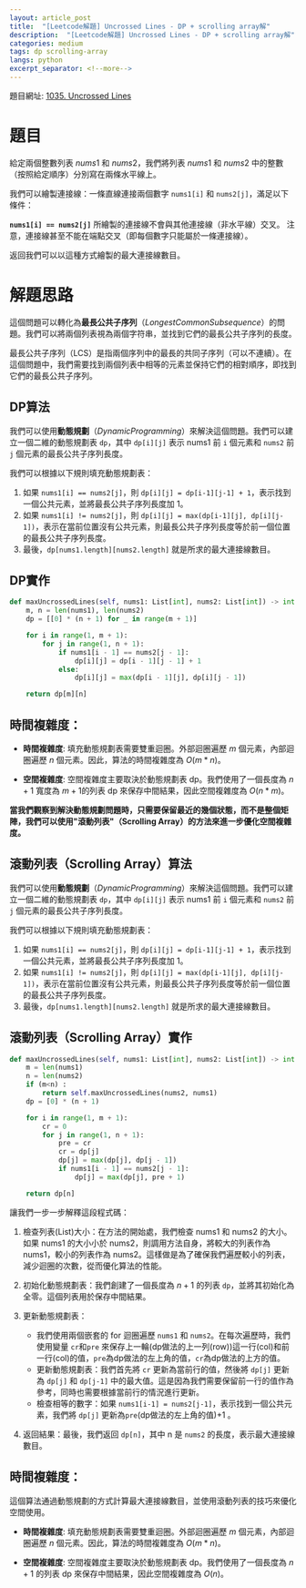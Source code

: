 ```yaml
---
layout: article_post
title:  "[Leetcode解題] Uncrossed Lines - DP + scrolling array解"
description:  "[Leetcode解題] Uncrossed Lines - DP + scrolling array解"
categories: medium
tags: dp scrolling-array
langs: python
excerpt_separator: <!--more-->
---
```


題目網址: [1035. Uncrossed Lines](https://leetcode.com/problems/uncrossed-lines/)

# 題目
給定兩個整數列表 $nums1$ 和 $nums2$，我們將列表 $nums1$ 和 $nums2$ 中的整數（按照給定順序）分別寫在兩條水平線上。

我們可以繪製連接線：一條直線連接兩個數字 `nums1[i]` 和 `nums2[j]`，滿足以下條件：

<!--more-->

**`nums1[i] == nums2[j]`**
所繪製的連接線不會與其他連接線（非水平線）交叉。
注意，連接線甚至不能在端點交叉（即每個數字只能屬於一條連接線）。

返回我們可以以這種方式繪製的最大連接線數目。

# 解題思路
這個問題可以轉化為**最長公共子序列**（$Longest Common Subsequence$）的問題。我們可以將兩個列表視為兩個字符串，並找到它們的最長公共子序列的長度。

最長公共子序列（LCS）是指兩個序列中的最長的共同子序列（可以不連續）。在這個問題中，我們需要找到兩個列表中相等的元素並保持它們的相對順序，即找到它們的最長公共子序列。

## DP算法
我們可以使用**動態規劃**（$Dynamic Programming$）來解決這個問題。我們可以建立一個二維的動態規劃表 `dp`，其中 `dp[i][j]` 表示 nums1 前 `i` 個元素和 `nums2` 前 `j` 個元素的最長公共子序列長度。

我們可以根據以下規則填充動態規劃表：

1. 如果 `nums1[i] == nums2[j]`，則 `dp[i][j] = dp[i-1][j-1] + 1`，表示找到一個公共元素，並將最長公共子序列長度加 $1$。
2. 如果 `nums1[i] != nums2[j]`，則 `dp[i][j] = max(dp[i-1][j], dp[i][j-1])`，表示在當前位置沒有公共元素，則最長公共子序列長度等於前一個位置的最長公共子序列長度。
3. 最後，`dp[nums1.length][nums2.length]` 就是所求的最大連接線數目。

## DP實作
```python
def maxUncrossedLines(self, nums1: List[int], nums2: List[int]) -> int:
    m, n = len(nums1), len(nums2)
    dp = [[0] * (n + 1) for _ in range(m + 1)]

    for i in range(1, m + 1):
        for j in range(1, n + 1):
            if nums1[i - 1] == nums2[j - 1]:
                dp[i][j] = dp[i - 1][j - 1] + 1
            else:
                dp[i][j] = max(dp[i - 1][j], dp[i][j - 1])

    return dp[m][n]
```
## 時間複雜度：
- **時間複雜度**: 填充動態規劃表需要雙重迴圈。外部迴圈遍歷 $m$ 個元素，內部迴圈遍歷 $n$ 個元素。因此，算法的時間複雜度為 $O(m * n)$。

- **空間複雜度**: 空間複雜度主要取決於動態規劃表 dp。我們使用了一個長度為 $n+1$ 寬度為 $m+1$的列表 dp 來保存中間結果，因此空間複雜度為 $O(n*m)$。

**當我們觀察到解決動態規劃問題時，只需要保留最近的幾個狀態，而不是整個矩陣，我們可以使用"滾動列表"（Scrolling Array）的方法來進一步優化空間複雜度。**

## 滾動列表（Scrolling Array）算法
我們可以使用**動態規劃**（$Dynamic Programming$）來解決這個問題。我們可以建立一個二維的動態規劃表 `dp`，其中 `dp[i][j]` 表示 nums1 前 `i` 個元素和 `nums2` 前 `j` 個元素的最長公共子序列長度。

我們可以根據以下規則填充動態規劃表：

1. 如果 `nums1[i] == nums2[j]`，則 `dp[i][j] = dp[i-1][j-1] + 1`，表示找到一個公共元素，並將最長公共子序列長度加 $1$。
2. 如果 `nums1[i] != nums2[j]`，則 `dp[i][j] = max(dp[i-1][j], dp[i][j-1])`，表示在當前位置沒有公共元素，則最長公共子序列長度等於前一個位置的最長公共子序列長度。
3. 最後，`dp[nums1.length][nums2.length]` 就是所求的最大連接線數目。

## 滾動列表（Scrolling Array）實作
```python
def maxUncrossedLines(self, nums1: List[int], nums2: List[int]) -> int:
    m = len(nums1)
    n = len(nums2)
    if (m<n) :
        return self.maxUncrossedLines(nums2, nums1)
    dp = [0] * (n + 1)

    for i in range(1, m + 1):
        cr = 0
        for j in range(1, n + 1):
            pre = cr
            cr = dp[j]
            dp[j] = max(dp[j], dp[j - 1])
            if nums1[i - 1] == nums2[j - 1]:
                dp[j] = max(dp[j], pre + 1)

    return dp[n]
```
讓我們一步一步解釋這段程式碼：

1. 檢查列表(List)大小：在方法的開始處，我們檢查 nums1 和 nums2 的大小。如果 nums1 的大小小於 nums2，則調用方法自身，將較大的列表作為 nums1，較小的列表作為 nums2。這樣做是為了確保我們遍歷較小的列表，減少迴圈的次數，從而優化算法的性能。
2. 初始化動態規劃表：我們創建了一個長度為 $n+1$ 的列表 `dp`，並將其初始化為全零。這個列表用於保存中間結果。
3. 更新動態規劃表：
    - 我們使用兩個嵌套的 for 迴圈遍歷 `nums1` 和 `nums2`。在每次遍歷時，我們使用變量 `cr`和`pre` 來保存上一輪(dp做法的上一列(row))這一行(col)和前一行(col)的值，`pre`為dp做法的左上角的值，`cr`為dp做法的上方的值。
    - 更新動態規劃表：我們首先將 `cr` 更新為當前行的值，然後將 `dp[j]` 更新為 `dp[j]` 和 `dp[j-1]` 中的最大值。這是因為我們需要保留前一行的值作為參考，同時也需要根據當前行的情況進行更新。
    - 檢查相等的數字：如果 `nums1[i-1] = nums2[j-1]`，表示找到一個公共元素，我們將 `dp[j]` 更新為`pre`(dp做法的左上角的值)$+1$ 。

4. 返回結果：最後，我們返回 `dp[n]`，其中 n 是 `nums2` 的長度，表示最大連接線數目。


## 時間複雜度：
這個算法通過動態規劃的方式計算最大連接線數目，並使用滾動列表的技巧來優化空間使用。
- **時間複雜度**: 填充動態規劃表需要雙重迴圈。外部迴圈遍歷 $m$ 個元素，內部迴圈遍歷 $n$ 個元素。因此，算法的時間複雜度為 $O(m * n)$。

- **空間複雜度**: 空間複雜度主要取決於動態規劃表 dp。我們使用了一個長度為 $n+1$ 的列表 dp 來保存中間結果，因此空間複雜度為 $O(n)$。